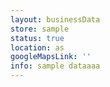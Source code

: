 ```yaml
---
layout: businessData
store: sample
status: true
location: as
googleMapsLink: ''
info: sample dataaaa
---
```

